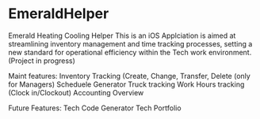 # EmeraldHelper
Emerald Heating Cooling Helper
This is an iOS Applciation is aimed at streamlining inventory management and time tracking processes, setting a new standard for operational efficiency within the Tech work environment. (Project in progress)

Maint features:
Inventory Tracking (Create, Change, Transfer, Delete (only for Managers)
Scheduele Generator
Truck tracking 
Work Hours tracking (Clock in/Clockout)
Accounting Overview


Future Features: 
Tech Code Generator 
Tech Portfolio
